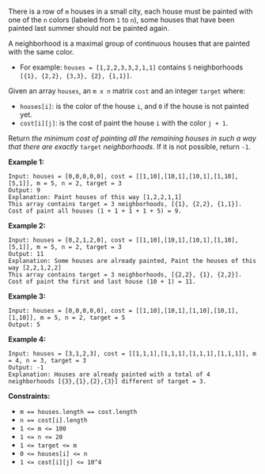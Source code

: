 There is a row of `m` houses in a small city, each house must be painted with
one of the `n` colors (labeled from `1` to `n`), some houses that have been
painted last summer should not be painted again.

A neighborhood is a maximal group of continuous houses that are painted with
the same color.

  * For example: `houses = [1,2,2,3,3,2,1,1]` contains `5` neighborhoods `[{1}, {2,2}, {3,3}, {2}, {1,1}]`.

Given an array `houses`, an `m x n` matrix `cost` and an integer `target`
where:

  * `houses[i]`: is the color of the house `i`, and `0` if the house is not painted yet.
  * `cost[i][j]`: is the cost of paint the house `i` with the color `j + 1`.

Return _the minimum cost of painting all the remaining houses in such a way
that there are exactly_ `target` _neighborhoods_. If it is not possible,
return `-1`.



**Example 1:**

    
    
    Input: houses = [0,0,0,0,0], cost = [[1,10],[10,1],[10,1],[1,10],[5,1]], m = 5, n = 2, target = 3
    Output: 9
    Explanation: Paint houses of this way [1,2,2,1,1]
    This array contains target = 3 neighborhoods, [{1}, {2,2}, {1,1}].
    Cost of paint all houses (1 + 1 + 1 + 1 + 5) = 9.
    

**Example 2:**

    
    
    Input: houses = [0,2,1,2,0], cost = [[1,10],[10,1],[10,1],[1,10],[5,1]], m = 5, n = 2, target = 3
    Output: 11
    Explanation: Some houses are already painted, Paint the houses of this way [2,2,1,2,2]
    This array contains target = 3 neighborhoods, [{2,2}, {1}, {2,2}]. 
    Cost of paint the first and last house (10 + 1) = 11.
    

**Example 3:**

    
    
    Input: houses = [0,0,0,0,0], cost = [[1,10],[10,1],[1,10],[10,1],[1,10]], m = 5, n = 2, target = 5
    Output: 5
    

**Example 4:**

    
    
    Input: houses = [3,1,2,3], cost = [[1,1,1],[1,1,1],[1,1,1],[1,1,1]], m = 4, n = 3, target = 3
    Output: -1
    Explanation: Houses are already painted with a total of 4 neighborhoods [{3},{1},{2},{3}] different of target = 3.
    



**Constraints:**

  * `m == houses.length == cost.length`
  * `n == cost[i].length`
  * `1 <= m <= 100`
  * `1 <= n <= 20`
  * `1 <= target <= m`
  * `0 <= houses[i] <= n`
  * `1 <= cost[i][j] <= 10^4`


